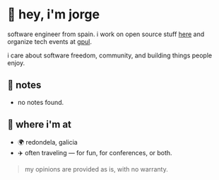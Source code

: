 # 👋 hey, i'm jorge

software engineer from spain. i work on open source stuff [here](https://github.com/InditexTech) and organize tech events at [gpul](https://gpul.org).

i care about software freedom, community, and building things people enjoy.

## 📝 notes

<ul>  <li>no notes found.</li> </ul>

## 📍 where i'm at

- 🌍 redondela, galicia
- ✈️ often traveling — for fun, for conferences, or both.

> my opinions are provided as is, with no warranty.
